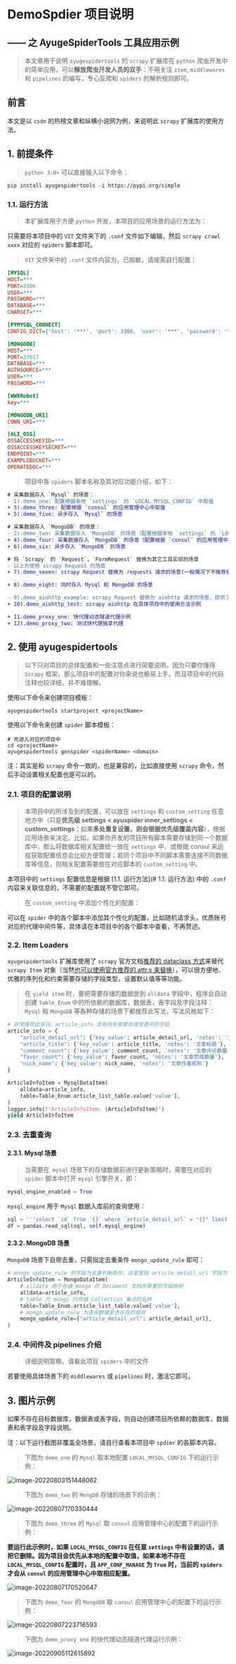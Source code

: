 # DemoSpdier 项目说明

## —— 之 AyugeSpiderTools 工具应用示例

> 本文章用于说明 `ayugespidertools` 的 `scrapy` 扩展库在 `python` 爬虫开发中的简单应用，可以**解放爬虫开发人员的双手**：不用关注 `item`, `middlewares` 和 `pipelines` 的编写，专心反爬和 `spiders` 的解析规则即可。

## 前言
本文是以 `csdn` 的热榜文章和纵横小说网为例，来说明此 `scrapy` 扩展库的使用方法。

## 1. 前提条件

> `python 3.8+` 可以直接输入以下命令：

```shell
pip install ayugespidertools -i https://pypi.org/simple
```

### 1.1. 运行方法

> 本扩展库用于方便 `python` 开发，本项目的应用场景的运行方法为：

只需要将本项目中的 `VIT` 文件夹下的 `.conf` 文件如下编辑，然后 `scrapy crawl xxxx` 对应的 `spiders` 脚本即可。

> `VIT` 文件夹中的 `.conf` 文件内容为，已脱敏，请按需自行配置：

```ini
[MYSQL]
HOST=***
PORT=3306
USER=***
PASSWORD=***
DATABASE=***
CHARSET=***

[PYMYSQL_CONNECT]
CONFIG_DICT={'host': '***', 'port': 3306, 'user': '***', 'password': '***', 'database': '***', 'charset': 'utf8mb4'}

[MONGODB]
HOST=***
PORT=27017
DATABASE=***
AUTHSOURCE=***
USER=***
PASSWORD=***

[WWXRobot]
key=***

[MONGODB_URI]
CONN_URI=***

[ALI_OSS]
OSSACCESSKEYID=***
OSSACCESSKEYSECRET=***
ENDPOINT=***
EXAMPLEBUCKET=***
OPERATEDOC=***
```

> 项目中各 `spiders` 脚本名称及其对应功能介绍，如下：

```diff
# 采集数据存入 `Mysql` 的场景：
- 1).demo_one: 配置根据本地 `settings` 的 `LOCAL_MYSQL_CONFIG` 中取值
+ 3).demo_three: 配置根据 `consul` 的应用管理中心中取值
+ 5).demo_five: 异步存入 `Mysql` 的场景

# 采集数据存入 `MongoDB` 的场景：
- 2).demo_two: 采集数据存入 `MongoDB` 的场景（配置根据本地 `settings` 的 `LOCAL_MONGODB_CONFIG` 中取值）
+ 4).demo_four: 采集数据存入 `MongoDB` 的场景（配置根据 `consul` 的应用管理中心中取值）
+ 6).demo_six: 异步存入 `MongoDB` 的场景

# 将 `Scrapy` 的 `Request`，`FormRequest` 替换为其它工具实现的场景
- 以上为使用 scrapy Request 的场景
+ 7).demo_seven: scrapy Request 替换为 requests 请求的场景(一般情况下不推荐使用，同步库会拖慢 scrapy 速度，可用于测试场景)

+ 8).demo_eight: 同时存入 Mysql 和 MongoDB 的场景

- 9).demo_aiohttp_example: scrapy Request 替换为 aiohttp 请求的场景，提供了各种请求场景示例（GET,POST）
+ 10).demo_aiohttp_test: scrapy aiohttp 在具体项目中的使用方法示例

+ 11.demo_proxy_one: 快代理动态隧道代理示例
+ 12).demo_proxy_two: 测试快代理独享代理
```


## 2. 使用 ayugespidertools

> 以下只对项目的总体配置和一些注意点进行简要说明，因为只要你懂得 `Scrapy` 框架，那么项目中的配置对你来说也极易上手。而且项目中的代码注释也较详细，并不难理解。

使用以下命令来创建项目模板：

```shell
ayugespidertools startproject <projectName>
```

使用以下命令来创建 `spider` 脚本模板：

```shell
# 先进入对应的项目中
cd <projectName>
ayugespidertools genspider <spiderName> <domain>
```

注：其实是和 `scrapy` 命令一致的，也是兼容的，比如直接使用 `scrapy` 命令，然后手动设置相关配置也是可以的。

###  2.1. 项目的配置说明

> 本项目中的所涉及到的配置，可以放在 `settings` 和 `custom_setting` 任意地方中（只是**优先级 settings < ayuspider inner_settings < custom_settings**；如果**多处重复设置，则会根据优先级覆盖内容**），根据应用场景来决定。比如，如果你开发的项目所有脚本需要存储到同一个数据库中，那么将数据库相关配置统一放在 `settings` 中，或根据 consul 来远程获取配置信息会比较方便管理；若同个项目中不同脚本需要连接不同数据库等信息，则相关配置需要放在对应脚本的 `custom_setting` 中。

本项目中的 `settings` 配置信息是根据 [1.1. 运行方法](# 1.1. 运行方法) 中的 `.conf` 内容来关联信息的，不需要的配置就不管它即可。

> 在 `custom_setting` 中添加个性化的配置：

可以在 `spider` 中的各个脚本中添加其个性化的配置，比如随机请求头，优质账号对应的代理中间件等，具体请在本项目中的各个脚本中查看，不再赘述。

### 2.2. Item Loaders

`ayugespidertools` 扩展库使用了 `scrapy` 官方文档[推荐的 dataclass 方式](https://docs.scrapy.org/en/latest/topics/loaders.html?highlight=dataclass#working-with-dataclass-items)来替代 `scrapy Item` 对象（当然[也可以使用官方推荐的 attr.s 来替换](https://docs.scrapy.org/en/latest/topics/items.html?highlight=attr.s#attr-s-objects)），可以很方便地、优雅的序列化和约束需要存储的字段类型，设置默认值等等功能。

> 在 `yield item` 时，要把需要存储的数据放到 `alldata` 字段中，程序会自动创建 `Table_Enum` 中的所依赖的数据库，数据表，表字段及字段注释：`Mysql` 和 `MongoDB` 等各种存储的场景下都推荐此写法，写法风格如下：
>

```python
# 非常推荐此写法，article_info 含有所有需要存储至表中的字段
article_info = {
    "article_detail_url": {'key_value': article_detail_url, 'notes': '文章详情链接'},
    "article_title": {'key_value': article_title, 'notes': '文章标题'},
    "comment_count": {'key_value': comment_count, 'notes': '文章评论数量'},
    "favor_count": {'key_value': favor_count, 'notes': '文章赞成数量'},
    "nick_name": {'key_value': nick_name, 'notes': '文章作者昵称'}
}

ArticleInfoItem = MysqlDataItem(
    alldata=article_info,
    table=Table_Enum.article_list_table.value['value'],
)
logger.info(f"ArticleInfoItem: {ArticleInfoItem}")
yield ArticleInfoItem
```

### 2.3. 去重查询

#### 2.3.1. Mysql 场景

> 当需要在` mysql` 场景下的存储数据前进行更新策略时，需要在对应的 ` spider` 脚本中打开 `mysql` 引擎开关，即：

```python
mysql_engine_enabled = True
```

`mysql_engine` 用于 `Mysql` 数据入库前的查询使用：

```python
sql = '''select `id` from `{}` where `article_detail_url` = "{}" limit 1'''.format(self.custom_settings['MYSQL_TABLE_PREFIX'] + Table_Enum.article_list_table.value['value'], article_detail_url)
df = pandas.read_sql(sql, self.mysql_engine)
```

#### 2.3.2. MongoDB 场景

`MongoDB` 场景下自带去重，只需指定去重条件 `mongo_update_rule` 即可：

```python
# mongo_update_rule 的字段为去重判断条件，这里是指 article_detail_url 字段为 article_detail_url 参数的数据存在则更新，不存在则新增
ArticleInfoItem = MongoDataItem(
    # alldata 用于存储 mongo 的 Document 文档所需要的字段映射
    alldata=article_info,
    # table 为 mongo 的存储 Collection 集合的名称
    table=Table_Enum.article_list_table.value['value'],
    # mongo_update_rule 为查询数据是否存在的规则
    mongo_update_rule={"article_detail_url": article_detail_url},
)
```

### 2.4. 中间件及 pipelines 介绍

> 详细说明暂略，请看此项目 `spiders` 中的文件

若要使用具体场景下的 `middlewares` 或 `pipelines` 时，激活它即可。

## 3. 图片示例

如果不存在目标数据库，数据表或表字段，则自动创建项目所依赖的数据库，数据表和表字段及字段说明。

注：以下运行截图非覆盖全场景，请自行查看本项目中 `spdier` 的各脚本内容。

> 下图为 `demo_one` 的 `Mysql` 取本地配置 `LOCAL_MYSQL_CONFIG` 下的运行示例：
>

![image-20220803151448062](DemoSpider/doc/image-20220803151448062.png)

> 下图为 `demo_two` 的 `MongDB` 存储的场景下的示例：
>

![image-20220807170330444](DemoSpider/doc/image-20220807170330444.png)

> 下图为 `demo_three` 的 `Mysql` 取 `consul` 应用管理中心的配置下的运行示例：
>

**要运行此示例时，如果 `LOCAL_MYSQL_CONFIG` 在任意 `settings` 中有设置的话，请把它删除。因为项目会优先从本地的配置中取值，如果本地不存在 `LOCAL_MYSQL_CONFIG` 配置时，且 `APP_CONF_MANAGE` 为 `True` 时，当前的 `spiders` 才会从 `consul` 的应用管理中心中取相应配置。**

![image-20220807170520647](DemoSpider/doc/image-20220807170520647.png)

> 下图为 `demo_four` 的 `MongoDB` 取 `consul` 应用管理中心的配置下的运行示例：
>

![image-20220807223716593](DemoSpider/doc/image-20220807223716593.png)

> 下图为 `demo_proxy_one` 的快代理动态隧道代理运行示例：

![image-20220905112615892](DemoSpider/doc/image-20220905112615892.png)

